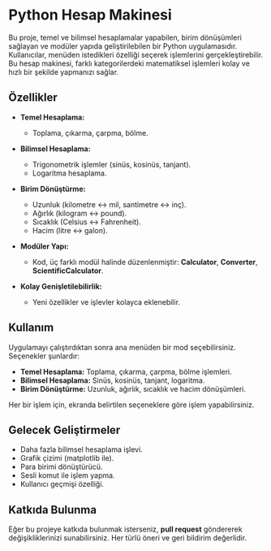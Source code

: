 # Python Hesap Makinesi

Bu proje, temel ve bilimsel hesaplamalar yapabilen, birim dönüşümleri sağlayan ve modüler yapıda geliştirilebilen bir Python uygulamasıdır. Kullanıcılar, menüden istedikleri özelliği seçerek işlemlerini gerçekleştirebilir. Bu hesap makinesi, farklı kategorilerdeki matematiksel işlemleri kolay ve hızlı bir şekilde yapmanızı sağlar.

## Özellikler

- **Temel Hesaplama:**
  - Toplama, çıkarma, çarpma, bölme.
  
- **Bilimsel Hesaplama:**
  - Trigonometrik işlemler (sinüs, kosinüs, tanjant).
  - Logaritma hesaplama.
  
- **Birim Dönüştürme:**
  - Uzunluk (kilometre ↔ mil, santimetre ↔ inç).
  - Ağırlık (kilogram ↔ pound).
  - Sıcaklık (Celsius ↔ Fahrenheit).
  - Hacim (litre ↔ galon).

- **Modüler Yapı:**
  - Kod, üç farklı modül halinde düzenlenmiştir: **Calculator**, **Converter**, **ScientificCalculator**.
  
- **Kolay Genişletilebilirlik:**
  - Yeni özellikler ve işlevler kolayca eklenebilir.
  
## Kullanım

Uygulamayı çalıştırdıktan sonra ana menüden bir mod seçebilirsiniz. Seçenekler şunlardır:
- **Temel Hesaplama:** Toplama, çıkarma, çarpma, bölme işlemleri.
- **Bilimsel Hesaplama:** Sinüs, kosinüs, tanjant, logaritma.
- **Birim Dönüştürme:** Uzunluk, ağırlık, sıcaklık ve hacim dönüşümleri.

Her bir işlem için, ekranda belirtilen seçeneklere göre işlem yapabilirsiniz.

## Gelecek Geliştirmeler

- Daha fazla bilimsel hesaplama işlevi.
- Grafik çizimi (matplotlib ile).
- Para birimi dönüştürücü.
- Sesli komut ile işlem yapma.
- Kullanıcı geçmişi özelliği.

## Katkıda Bulunma

Eğer bu projeye katkıda bulunmak isterseniz, **pull request** göndererek değişikliklerinizi sunabilirsiniz. Her türlü öneri ve geri bildirim değerlidir.
